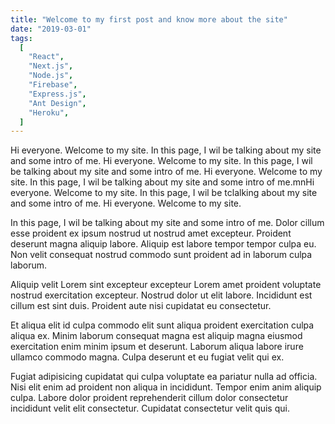 ```yaml
---
title: "Welcome to my first post and know more about the site"
date: "2019-03-01"
tags:
  [
    "React",
    "Next.js",
    "Node.js",
    "Firebase",
    "Express.js",
    "Ant Design",
    "Heroku",
  ]
---
```


Hi everyone. Welcome to my site. In this page, I wil be talking about my site and some intro of me. Hi everyone. Welcome to my site. In this page, I wil be talking about my site and some intro of me. Hi everyone. Welcome to my site. 
In this page, I wil be talking about my site and some intro of me.mnHi everyone. Welcome to my site. In this page, I wil be tclalking about my site and some intro of me. Hi everyone. Welcome to my site.

 In this page, I wil be talking about my site and some intro of me.
Dolor cillum esse proident ex ipsum nostrud ut nostrud amet excepteur. Proident deserunt magna aliquip labore. Aliquip est labore tempor tempor culpa eu. Non velit consequat nostrud commodo sunt proident ad in laborum culpa laborum.

Aliquip velit Lorem sint excepteur excepteur Lorem amet proident voluptate nostrud exercitation excepteur. Nostrud dolor ut elit labore. Incididunt est cillum est sint duis. Proident aute nisi cupidatat eu consectetur.

Et aliqua elit id culpa commodo elit sunt aliqua proident exercitation culpa aliqua ex. Minim laborum consequat magna est aliquip magna eiusmod exercitation enim minim ipsum et deserunt. Laborum aliqua labore irure ullamco commodo magna. Culpa deserunt et eu fugiat velit qui ex.

Fugiat adipisicing cupidatat qui culpa voluptate ea pariatur nulla ad officia. Nisi elit enim ad proident non aliqua in incididunt. Tempor enim anim aliquip culpa. Labore dolor proident reprehenderit cillum dolor consectetur incididunt velit elit consectetur. Cupidatat consectetur velit quis qui.
